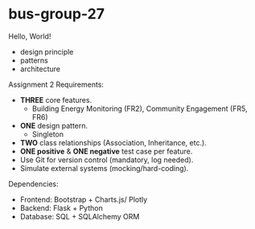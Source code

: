 # bus-group-27
Hello, World!

- design principle
- patterns
- architecture

Assignment 2 Requirements: 
* **THREE** core features.
  * Building Energy Monitoring (FR2), Community Engagement (FR5, FR6)
* **ONE** design pattern.
  * Singleton
* **TWO** class relationships (Association, Inheritance, etc.).  
* **ONE positive** & **ONE negative** test case per feature.  
* Use Git for version control (mandatory, log needed).  
* Simulate external systems (mocking/hard-coding).  

Dependencies:
- Frontend: Bootstrap + Charts.js/ Plotly
- Backend: Flask + Python
- Database: SQL + SQLAlchemy ORM